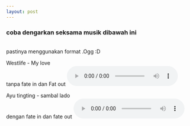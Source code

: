 ```yaml
---
layout: post
---
```




<html>
<body>

<div id="result"></div>

<script>
// Check browser support
if (typeof(Storage) !== "undefined") {
    // Store
    localStorage.setItem("Westlife", "Mylove");
    // Retrieve
    document.getElementById("result").innerHTML = localStorage.getItem("lastname");
} else {
    document.getElementById("result").innerHTML = "Sorry, your browser does not support Web Storage...";
}
</script>

 </body>
</html>

<h3> coba dengarkan seksama musik dibawah ini</h3>
<br>pastinya menggunakan format .Ogg :D <br>


<p>Westlife - My love<br> tanpa fate in dan Fat out
<audio controls="controls">
  <source src="/multimedia/My love - Weslife.ogg" type="audio/ogg" />
  Your browser does not support the audio element.
</audio> 
</p>
<p>Ayu tingting - sambal lado<br>dengan fate in dan fate out
<audio controls="controls">
   <source src="/multimedia/Ayu Ting Ting - Sambalado.ogg" type="audio/ogg"/>
Your browser does not support the audio element.
</audio>

